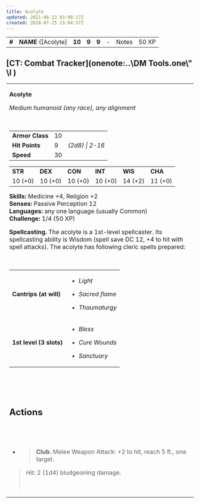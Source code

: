 ```yaml
---
title: Acolyte
updated: 2021-06-13 03:08:17Z
created: 2018-07-25 23:04:57Z
---
```



|        |                                                                                                                                                                                                                                                                                          |        |       |       |     |       |       |
|--------|------------------------------------------------------------------------------------------------------------------------------------------------------------------------------------------------------------------------------------------------------------------------------------------|--------|-------|-------|-----|-------|-------|
| **\#** | **NAME** ([Acolyte] | **10** | **9** | **9** | \-  | Notes | 50 XP |

## [CT: Combat Tracker](onenote:..\\DM Tools.one\\" \l )

<table><tbody><tr class="odd"><td><p><strong>Acolyte</strong></p><p><em>Medium humanoid (any race), any alignment</em></p><p> </p><table><tbody><tr class="odd"><td><strong>Armor Class</strong></td><td>10</td><td> </td></tr><tr class="even"><td><strong>Hit Points</strong></td><td>9</td><td><em>(2d8) | 2-16</em></td></tr><tr class="odd"><td><strong>Speed</strong></td><td>30</td><td> </td></tr></tbody></table><p></p><table><tbody><tr class="odd"><td><strong>STR</strong></td><td><strong>DEX</strong></td><td><strong>CON</strong></td><td><strong>INT</strong></td><td><strong>WIS</strong></td><td><strong>CHA</strong></td></tr><tr class="even"><td>10 (+0)</td><td>10 (+0)</td><td>10 (+0)</td><td>10 (+0)</td><td>14 (+2)</td><td>11 (+0)</td></tr></tbody></table><p><strong>Skills:</strong> Medicine +4, Religion +2<br />
<strong>Senses:</strong> Passive Perception 12<br />
<strong>Languages:</strong> any one language (usually Common)<br />
<strong>Challenge:</strong> 1/4 (50 XP)</p><p><strong>Spellcasting.</strong> The acolyte is a 1st-level spellcaster. Its spellcasting ability is Wisdom (spell save DC 12, +4 to hit with spell attacks). The acolyte has following cleric spells prepared:</p><p> </p><table><tbody><tr class="odd"><td><strong>Cantrips (at will)</strong></td><td><ul><li><p><em>Light</em></a></p></li><li><p><em>Sacred flame</em></a></p></li><li><p><em>Thaumaturgy</em></a></p></li></ul></td></tr><tr class="even"><td><strong>1st level (3 slots)</strong></td><td><ul><li><p><em>Bless</em></a></p></li><li><p><em>Cure Wounds</em></a></p></li><li><p><em>Sanctuary</em></a></p></li></ul></td></tr></tbody></table><p> </p><p> </p><h2 id="actions"><strong>Actions</strong></h2><h2 id="section"> </h2><ul><li><blockquote><p><strong>Club.</strong> Melee Weapon Attack: +2 to hit, reach 5 ft., one target.</p></blockquote></li></ul><blockquote><p><em>Hit:</em> 2 (1d4) bludgeoning damage.</p><p> </p></blockquote></td></tr></tbody></table>
